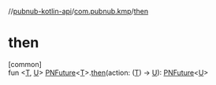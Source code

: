 //[pubnub-kotlin-api](../../index.md)/[com.pubnub.kmp](index.md)/[then](then.md)

# then

[common]\
fun &lt;[T](then.md), [U](then.md)&gt; [PNFuture](-p-n-future/index.md)&lt;[T](then.md)&gt;.[then](then.md)(action: ([T](then.md)) -&gt; [U](then.md)): [PNFuture](-p-n-future/index.md)&lt;[U](then.md)&gt;
